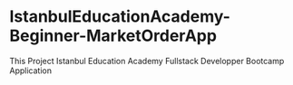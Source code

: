 # IstanbulEducationAcademy-Beginner-MarketOrderApp
 This Project Istanbul Education Academy Fullstack Developper Bootcamp Application
